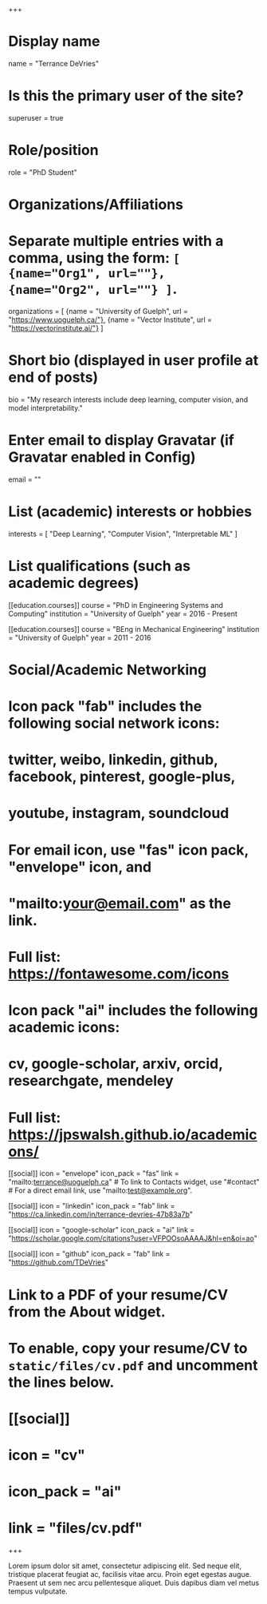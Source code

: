 +++
# Display name
name = "Terrance DeVries"

# Is this the primary user of the site?
superuser = true

# Role/position
role = "PhD Student"

# Organizations/Affiliations
#   Separate multiple entries with a comma, using the form: `[ {name="Org1", url=""}, {name="Org2", url=""} ]`.
organizations = [ {name = "University of Guelph", url = "https://www.uoguelph.ca/"}, {name = "Vector Institute", url = "https://vectorinstitute.ai/"} ]

# Short bio (displayed in user profile at end of posts)
bio = "My research interests include deep learning, computer vision, and model interpretability."

# Enter email to display Gravatar (if Gravatar enabled in Config)
email = ""

# List (academic) interests or hobbies
interests = [
  "Deep Learning",
  "Computer Vision",
  "Interpretable ML"
]

# List qualifications (such as academic degrees)
[[education.courses]]
  course = "PhD in Engineering Systems and Computing"
  institution = "University of Guelph"
  year = 2016 - Present

[[education.courses]]
  course = "BEng in Mechanical Engineering"
  institution = "University of Guelph"
  year = 2011 - 2016

# Social/Academic Networking
#
# Icon pack "fab" includes the following social network icons:
#
#   twitter, weibo, linkedin, github, facebook, pinterest, google-plus,
#   youtube, instagram, soundcloud
#
#   For email icon, use "fas" icon pack, "envelope" icon, and
#   "mailto:your@email.com" as the link.
#
#   Full list: https://fontawesome.com/icons
#
# Icon pack "ai" includes the following academic icons:
#
#   cv, google-scholar, arxiv, orcid, researchgate, mendeley
#
#   Full list: https://jpswalsh.github.io/academicons/

[[social]]
  icon = "envelope"
  icon_pack = "fas"
  link = "mailto:terrance@uoguelph.ca" # To link to Contacts widget, use "#contact"  # For a direct email link, use "mailto:test@example.org".

[[social]]
  icon = "linkedin"
  icon_pack = "fab"
  link = "https://ca.linkedin.com/in/terrance-devries-47b83a7b"

[[social]]
  icon = "google-scholar"
  icon_pack = "ai"
  link = "https://scholar.google.com/citations?user=VFPOOsoAAAAJ&hl=en&oi=ao"

[[social]]
  icon = "github"
  icon_pack = "fab"
  link = "https://github.com/TDeVries"

# Link to a PDF of your resume/CV from the About widget.
# To enable, copy your resume/CV to `static/files/cv.pdf` and uncomment the lines below.
# [[social]]
#   icon = "cv"
#   icon_pack = "ai"
#   link = "files/cv.pdf"

+++

Lorem ipsum dolor sit amet, consectetur adipiscing elit. Sed neque elit, tristique placerat feugiat ac, facilisis vitae arcu. Proin eget egestas augue. Praesent ut sem nec arcu pellentesque aliquet. Duis dapibus diam vel metus tempus vulputate. 
